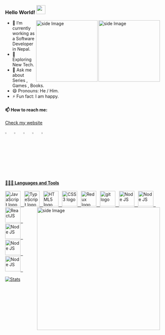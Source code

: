   ### Hello World!  <img src="https://github.com/sciencepal/sciencepal/blob/master/assets/Hi.gif" width="29px">
  
  
<img src="https://github.com/sciencepal/sciencepal/blob/master/assets/life_balance.gif" alt="side Image" align="right" width="200" height="auto" />
<img src="https://media1.giphy.com/media/yYSSBtDgbbRzq/giphy.gif?cid=ecf05e47zsgva8rc4eztw0uq8feru7l0u4fmbw3h9p1w7a8d&rid=giphy.gif&ct=g" alt="side Image" align="right" width="200" height="auto" />


  
  - 🔭 I’m currently working as a Software Developer in Nepal.
  - 🌱 Exploring New Tech.
  - 💬 Ask me about Series , Games , Books.
  - 😄 Pronouns: He / Him.
  - ⚡ Fun fact: I am happy.
  
  #### 📫 How to reach me:
  <a href="https://sudanshakya.vercel.app/" target="_blank">Check my website</a>
  
 [<img src="https://github.com/sciencepal/sciencepal/blob/master/assets/discord-round.svg" width="3.5%"/>](https://discord.com/users/585843567596142612)  &nbsp; [<img src="https://img.icons8.com/color/48/000000/linkedin.png" width="3.5%"/>](https://www.linkedin.com/in/sudan-shakya-2bb526198/) &nbsp; [<img src="https://img.icons8.com/fluent/48/000000/facebook-new.png" width="3.5%"/>](https://www.facebook.com/sudan.shakya.14)  &nbsp; [<img src="https://img.icons8.com/fluent/48/000000/instagram-new.png" width="3.5%"/>](https://www.instagram.com/sudan.shakya/)  &nbsp; <a href="sudanshakya08@gmail.com"> <img src="https://img.icons8.com/fluent/48/000000/gmail.png" width="3.5%"/>
  
  #### 👨🏻‍💻 Languages and Tools <br />
  <div>
<img src="https://upload.wikimedia.org/wikipedia/commons/6/6a/JavaScript-logo.png" alt="JavaScript logo" title="JavaScript" height="50" />
&nbsp;
    
<img src="https://upload.wikimedia.org/wikipedia/commons/thumb/4/4c/Typescript_logo_2020.svg/2048px-Typescript_logo_2020.svg.png" alt="TypeScript logo" title="TypeScript" height="50" />
&nbsp;
<img src="https://upload.wikimedia.org/wikipedia/commons/thumb/6/61/HTML5_logo_and_wordmark.svg/640px-HTML5_logo_and_wordmark.svg.png" alt="HTML5 logo" title="HTML5" height="50" />
&nbsp;
<img src="https://encrypted-tbn0.gstatic.com/images?q=tbn:ANd9GcRiqJx8qEnnn3XkZWIB3CyAJbxl1VF-0xJHJ38Vkcih&s" alt="CSS3 logo" title="CSS3" height="50" />
&nbsp;

<img src="https://media.tenor.com/y1PhOGKBEiYAAAAC/fbi-teleport.gif" alt="side Image" align="right" width="400" height="auto" />
<img src="https://encrypted-tbn0.gstatic.com/images?q=tbn:ANd9GcRAJydttjGrsjEA9MdoG5Blq-2Hh6X9c1lxRNFAztASqg&s" alt="Redux logo" title="Redux" height="50" />
&nbsp;

<img src="https://encrypted-tbn0.gstatic.com/images?q=tbn:ANd9GcRai7FHmPIcak9onJ3ZW1QFgtsi7WRgO4mTVGPOaIW7hQ&s" alt="git logo" title="git" height="50" />
&nbsp;

<img src="https://upload.wikimedia.org/wikipedia/commons/thumb/d/d9/Node.js_logo.svg/1200px-Node.js_logo.svg.png" alt="Node JS" title="NodeJS" height="50" />
&nbsp;
<img src="https://cdn-media-1.freecodecamp.org/images/0*CPTNvq87xG-sUGdx.png" alt="Node JS" title="NodeJS" height="50" />
&nbsp;
<img src="https://repository-images.githubusercontent.com/37153337/9d0a6780-394a-11eb-9fd1-6296a684b124" alt="ReactJS" title="NodeJS" height="50" />
&nbsp;

<img src="https://upload.wikimedia.org/wikipedia/en/thumb/3/30/Java_programming_language_logo.svg/1200px-Java_programming_language_logo.svg.png" alt="Node JS" title="NodeJS" height="50" />
&nbsp;
<img src="https://1000logos.net/wp-content/uploads/2020/08/MongoDB-Logo.jpg" alt="Node JS" title="NodeJS" height="50" />
&nbsp;
<img src="https://upload.wikimedia.org/wikipedia/commons/thumb/c/c3/Python-logo-notext.svg/1869px-Python-logo-notext.svg.png" alt="Node JS" title="NodeJS" height="50" />
&nbsp;


</div>

  
  [![Stats](https://github-readme-stats.vercel.app/api?username=sudan08&show_icons=true&theme=radical)](https://github-readme-stats.vercel.app/api?username=sudan08&show_icons=true&theme=radical)


  
